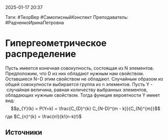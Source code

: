2025-01-17 20:37

Тэги: #ТеорВер #СамописныйКонспект
Преподаватель: #РадченкоИринаПетровна
# Гипергеометрическое распределение

Пусть имеется конечная совокупность, состоящая из N элементов. Предположим, что D из них обладают нужным нам свойством. Оставшиеся N−D этим свойством не обладают. Случайным образом из общей совокупности выбирается группа из n элементов. Пусть Y - случайная величина, равная количеству выбранных элементов, обладающих нужным свойством. Тогда функция вероятности Y имеет вид:
$$p_{Y}(k) = P(Y=k) = \frac{C_{D}^{k} C_{N-D}^{m - k}}{C_{N}^{m}}$$
где $C_{n}^{k} = \frac{n!}{k!(n-k)!}$

## Источники